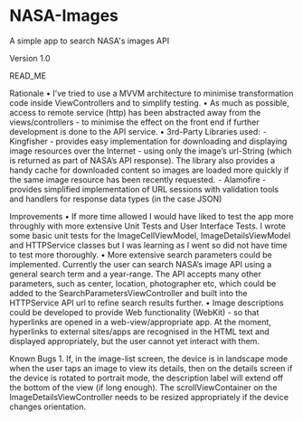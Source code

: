 # NASA-Images
A simple app to search NASA's images API

Version 1.0

READ_ME

Rationale
	•	I’ve tried to use a MVVM architecture to minimise transformation code inside ViewControllers and to simplify testing.
	•	As much as possible, access to remote service (http) has been abstracted away from the views/controllers - to minimise the effect on the front end if further development is done to the API service.
	•	3rd-Party Libraries used:
	⁃	Kingfisher - provides easy implementation for downloading and displaying image resources over the Internet - using only the image’s url-String (which is returned as part of NASA’s API response). The library also provides a handy cache for downloaded content so images are loaded more quickly if the same image resource has been recently requested.
	⁃	Alamofire - provides simplified implementation of URL sessions with validation tools and handlers for response data types (in the case JSON)

Improvements
	•	If more time allowed I would have liked to test the app more throughly with more extensive Unit Tests and User Interface Tests. I wrote some basic unit tests for the ImageCellViewModel, ImageDetailsViewModel and HTTPService classes but I was learning as I went so did not have time to test more thoroughly.
	•	More extensive search parameters could be implemented. Currently the user can search NASA’s image API using a general search term and a year-range. The API accepts many other parameters, such as center, location, photographer etc, which could be added to the SearchParametersViewController and built into the HTTPService API url to refine search results further.
	•	Image descriptions could be developed to provide Web functionality (WebKit) - so that hyperlinks are opened in a web-view/appropriate app. At the moment, hyperlinks to external sites/apps are recognised in the HTML text and displayed appropriately, but the user cannot yet interact with them.

Known Bugs
	1.	If, in the image-list screen, the device is in landscape mode when the user taps an image to view its details, then on the details screen if the device is rotated to portrait mode, the description label will extend off the bottom of the view (if long enough). The scrollViewContainer on the ImageDetailsViewController needs to be resized appropriately if the device changes orientation.
